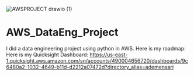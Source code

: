 ![AWSPROJECT drawio (1)](https://github.com/user-attachments/assets/110c621a-4e33-445d-9e6e-fbf351a8282c)
# AWS_DataEng_Project
I did a data engineering project using python in AWS. 
Here is my roadmap: 
Here is my Quicksight Dashboard: https://us-east-1.quicksight.aws.amazon.com/sn/accounts/490004656720/dashboards/9c6480a2-1032-4649-b11d-d2212a07472d?directory_alias=ademensari
